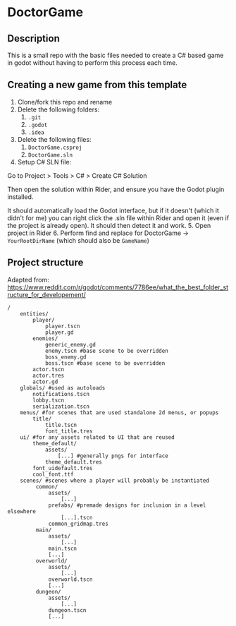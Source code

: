 # DoctorGame

## Description
This is a small repo with the basic files needed to create a C# based game in godot without having to perform this process each time.

## Creating a new game from this template

1. Clone/fork this repo and rename
2. Delete the following folders:
   1. `.git`
   2. `.godot`
   3. `.idea`
3. Delete the following files:
   1. `DoctorGame.csproj`
   2. `DoctorGame.sln`
4. Setup C# SLN file:

Go to Project > Tools > C# > Create C# Solution

Then open the solution within Rider, and ensure you have the Godot plugin installed.

It should automatically load the Godot interface, but if it doesn't (which it didn't for me) you can right click the .sln file within Rider and open it (even if the project is already open). It should then detect it and work.
5. Open project in Rider
6. Perform find and replace for DoctorGame -> `YourRootDirName` (which should also be `GameName`)

## Project structure
Adapted from: https://www.reddit.com/r/godot/comments/7786ee/what_the_best_folder_structure_for_developement/

```
/
    entities/
        player/
            player.tscn
            player.gd
        enemies/
            generic_enemy.gd
            enemy.tscn #base scene to be overridden
            boss_enemy.gd
            boss.tscn #base scene to be overridden
        actor.tscn
        actor.tres
        actor.gd
    globals/ #used as autoloads
        notifications.tscn
        lobby.tscn
        serialization.tscn
    menus/ #for scenes that are used standalone 2d menus, or popups
        title/
            title.tscn
            font_title.tres
    ui/ #for any assets related to UI that are reused
        theme_default/
            assets/
                [...] #generally pngs for interface
            theme_default.tres
        font_uidefault.tres
        cool_font.ttf
    scenes/ #scenes where a player will probably be instantiated
         common/
             assets/
                 [...]
             prefabs/ #premade designs for inclusion in a level elsewhere
                 [...].tscn
             common_gridmap.tres
         main/
             assets/
                 [...]
             main.tscn
             [...]
         overworld/
             assets/
                 [...]
             overworld.tscn
             [...]
         dungeon/
             assets/
                 [...]
             dungeon.tscn
             [...]
```